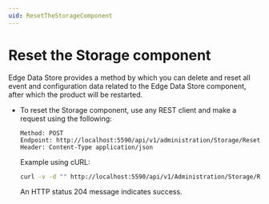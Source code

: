 ```yaml
---
uid: ResetTheStorageComponent
---
```


# Reset the Storage component

Edge Data Store provides a method by which you can delete and reset all event and configuration data related to the Edge Data Store component, after which the product will be restarted.

- To reset the Storage component, use any REST client and make a request using the following:

    ```http
    Method: POST
    Endpoint: http://localhost:5590/api/v1/administration/Storage/Reset
    Header: Content-Type application/json
    ```

    Example using cURL:

    ```bash
    curl -v -d "" http://localhost:5590/api/v1/Administration/Storage/Reset
    ```

    An HTTP status 204 message indicates success.
